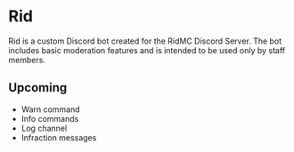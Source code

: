 # Rid
Rid is a custom Discord bot created for the RidMC Discord Server. The bot includes basic moderation features and is intended to be used only by staff members.

## Upcoming
- Warn command
- Info commands
- Log channel
- Infraction messages